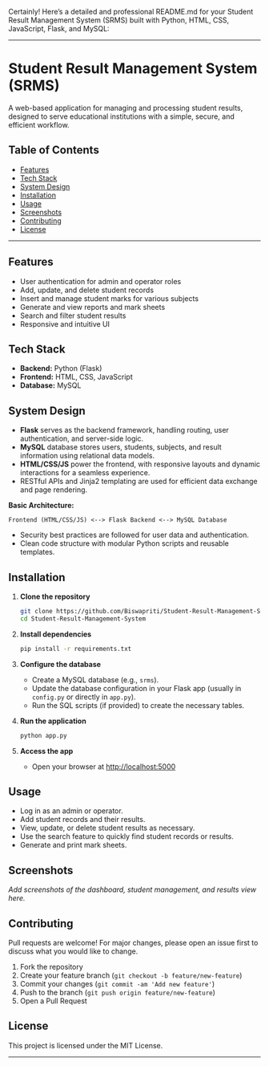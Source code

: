 Certainly! Here’s a detailed and professional README.md for your Student Result Management System (SRMS) built with Python, HTML, CSS, JavaScript, Flask, and MySQL:

---

# Student Result Management System (SRMS)

A web-based application for managing and processing student results, designed to serve educational institutions with a simple, secure, and efficient workflow.

## Table of Contents

- [Features](#features)
- [Tech Stack](#tech-stack)
- [System Design](#system-design)
- [Installation](#installation)
- [Usage](#usage)
- [Screenshots](#screenshots)
- [Contributing](#contributing)
- [License](#license)

---

## Features

- User authentication for admin and operator roles
- Add, update, and delete student records
- Insert and manage student marks for various subjects
- Generate and view reports and mark sheets
- Search and filter student results
- Responsive and intuitive UI

## Tech Stack

- **Backend:** Python (Flask)
- **Frontend:** HTML, CSS, JavaScript
- **Database:** MySQL

## System Design

- **Flask** serves as the backend framework, handling routing, user authentication, and server-side logic.
- **MySQL** database stores users, students, subjects, and result information using relational data models.
- **HTML/CSS/JS** power the frontend, with responsive layouts and dynamic interactions for a seamless experience.
- RESTful APIs and Jinja2 templating are used for efficient data exchange and page rendering.

**Basic Architecture:**

```
Frontend (HTML/CSS/JS) <--> Flask Backend <--> MySQL Database
```

- Security best practices are followed for user data and authentication.
- Clean code structure with modular Python scripts and reusable templates.

## Installation

1. **Clone the repository**
   ```sh
   git clone https://github.com/Biswapriti/Student-Result-Management-System.git
   cd Student-Result-Management-System
   ```
2. **Install dependencies**
   ```sh
   pip install -r requirements.txt
   ```
3. **Configure the database**
   - Create a MySQL database (e.g., `srms`).
   - Update the database configuration in your Flask app (usually in `config.py` or directly in `app.py`).
   - Run the SQL scripts (if provided) to create the necessary tables.

4. **Run the application**
   ```sh
   python app.py
   ```
5. **Access the app**
   - Open your browser at [http://localhost:5000](http://localhost:5000)

## Usage

- Log in as an admin or operator.
- Add student records and their results.
- View, update, or delete student results as necessary.
- Use the search feature to quickly find student records or results.
- Generate and print mark sheets.

## Screenshots

_Add screenshots of the dashboard, student management, and results view here._

## Contributing

Pull requests are welcome! For major changes, please open an issue first to discuss what you would like to change.

1. Fork the repository
2. Create your feature branch (`git checkout -b feature/new-feature`)
3. Commit your changes (`git commit -am 'Add new feature'`)
4. Push to the branch (`git push origin feature/new-feature`)
5. Open a Pull Request

## License

This project is licensed under the MIT License.

---
